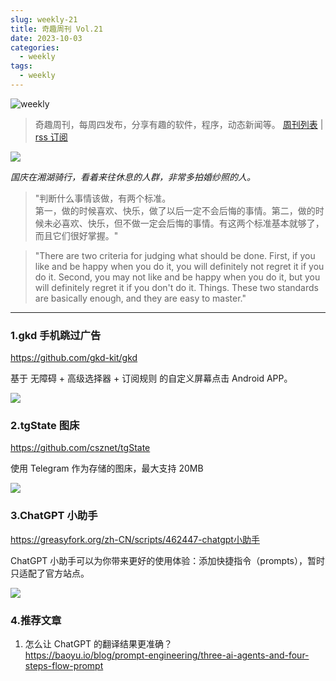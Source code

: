 ```yaml
---
slug: weekly-21
title: 奇趣周刊 Vol.21
date: 2023-10-03
categories:
  - weekly
tags:
  - weekly
---
```


![weekly](https://imgurl.zishu.me/weekly.webp)

> 奇趣周刊，每周四发布，分享有趣的软件，程序，动态新闻等。 [周刊列表](/categories/weekly/) | [rss 订阅](/categories/weekly/index.xml)

![](https://imgurl.zishu.me/images/old/1696520049059.jpg)

*国庆在湘湖骑行，看着来往休息的人群，非常多拍婚纱照的人。*

> "判断什么事情该做，有两个标准。  
第一，做的时候喜欢、快乐，做了以后一定不会后悔的事情。第二，做的时候未必喜欢、快乐，但不做一定会后悔的事情。有这两个标准基本就够了，而且它们很好掌握。"

> "There are two criteria for judging what should be done. First, if you like and be happy when you do it, you will definitely not regret it if you do it. Second, you may not like and be happy when you do it, but you will definitely regret it if you don't do it. Things. These two standards are basically enough, and they are easy to master."

---

### 1.gkd 手机跳过广告

https://github.com/gkd-kit/gkd

基于 无障碍 + 高级选择器 + 订阅规则 的自定义屏幕点击 Android APP。

![](https://imgurl.zishu.me/images/old/1696519782202.jpg)

### 2.tgState 图床

https://github.com/csznet/tgState

使用 Telegram 作为存储的图床，最大支持 20MB

![](https://imgurl.zishu.me/images/old/1696520208287.jpg)

### 3.ChatGPT 小助手

https://greasyfork.org/zh-CN/scripts/462447-chatgpt小助手

ChatGPT 小助手可以为你带来更好的使用体验：添加快捷指令（prompts），暂时只适配了官方站点。

![](https://imgurl.zishu.me/images/old/1696646861708.jpg)

### 4.推荐文章

1. 怎么让 ChatGPT 的翻译结果更准确？  
https://baoyu.io/blog/prompt-engineering/three-ai-agents-and-four-steps-flow-prompt